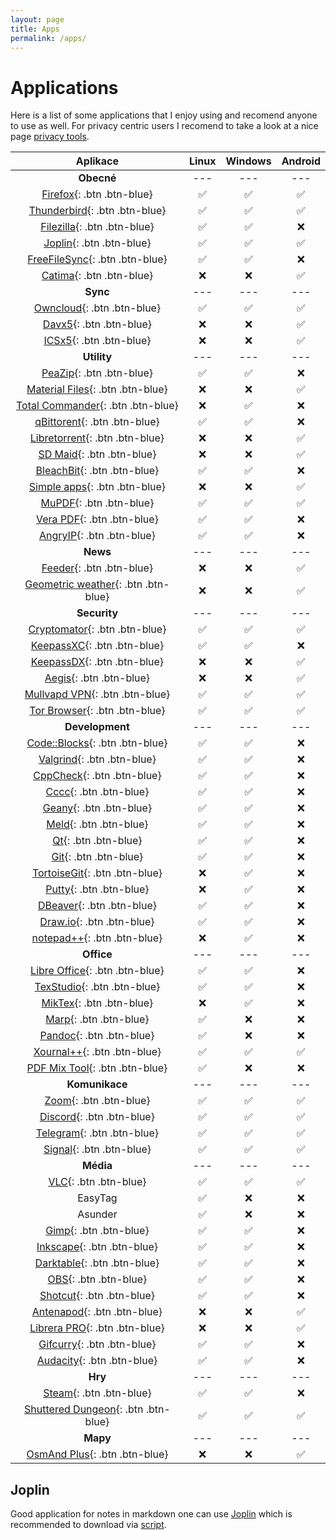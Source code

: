 ```yaml
---
layout: page
title: Apps
permalink: /apps/
---
```


# Applications

Here is a list of some applications that I enjoy using and recomend anyone to use as well. For privacy centric users I recomend to take a look at a nice page [privacy tools](https://www.privacytools.io/).

<!--
{: .note }
> The table will be changed to list and when the app is for separated by the color of the link. [Android](){: .btn .btn-green} [Windows](){: .btn .btn-blue}  [Linux](){: .btn .btn-purple} and [multiple](){: .btn}.
-->

| Aplikace                                                                                 | Linux  | Windows | Android |
|:----------------------------------------------------------------------------------------:|:------:|:-------:|:-------:|
| **Obecné**                                                                               | \-\-\- | \-\-\-  | \-\-\-  |
| [Firefox](https://www.mozilla.org/en-US/firefox/new/){: .btn .btn-blue}                  | ✅      | ✅       | ✅       |
| [Thunderbird](https://www.thunderbird.net/en-US/){: .btn .btn-blue}                      | ✅      | ✅       | ✅       |
| [Filezilla](https://filezilla-project.org/){: .btn .btn-blue}                            | ✅      | ✅       | ❌       |
| [Joplin](https://joplinapp.org/){: .btn .btn-blue}                                       | ✅      | ✅       | ✅       |
| [FreeFileSync](https://freefilesync.org/){: .btn .btn-blue}                              | ✅      | ✅       | ❌       |
| [Catima](https://catima.app/){: .btn .btn-blue}                                          | ❌      | ❌       | ✅       |
| **Sync**                                                               | \-\-\- | \-\-\-  | \-\-\-  |
| [Owncloud](https://owncloud.com/){: .btn .btn-blue}                                      | ✅      | ✅       | ✅       |
| [Davx5](https://www.davx5.com/){: .btn .btn-blue}                                        | ❌      | ❌       | ✅       |
| [ICSx5](https://icsx5.bitfire.at/){: .btn .btn-blue}                                     | ❌      | ❌       | ✅       |
| **Utility**                                                            | \-\-\- | \-\-\-  | \-\-\-  |
| [PeaZip](https://peazip.github.io/){: .btn .btn-blue}                                    | ✅      | ✅       | ❌       |
| [Material Files](https://github.com/zhanghai/MaterialFiles){: .btn .btn-blue}            | ❌      | ❌       | ✅       |
| [Total Commander](https://www.ghisler.com/){: .btn .btn-blue}                            | ❌      | ✅       | ❌       |
| [qBittorent](https://www.qbittorrent.org/){: .btn .btn-blue}                             | ✅      | ✅       | ❌       |
| [Libretorrent](https://gitlab.com/proninyaroslav/libretorrent){: .btn .btn-blue}         | ❌      | ❌       | ✅       |
| [SD Maid](https://sdmaid.darken.eu/){: .btn .btn-blue}                                   | ❌      | ❌       | ✅       |
| [BleachBit](https://www.bleachbit.org/){: .btn .btn-blue}                                | ✅      | ✅       | ❌       |
| [Simple apps](https://www.simplemobiletools.com/){: .btn .btn-blue}                      | ❌      | ❌       | ✅       |
| [MuPDF](https://mupdf.com){: .btn .btn-blue}                                             | ✅      | ✅       | ✅       |
| [Vera PDF](https://verapdf.org/software/){: .btn .btn-blue}                              | ✅      | ✅       | ❌       |
| [AngryIP](https://angryip.org/){: .btn .btn-blue}                                        | ✅      | ✅       | ❌       |
| **News**                                                               | \-\-\- | \-\-\-  | \-\-\-  |
| [Feeder](https://gitlab.com/spacecowboy/Feeder){: .btn .btn-blue}                        | ❌      | ❌       | ✅       |
| [Geometric weather](https://github.com/WangDaYeeeeee/GeometricWeather){: .btn .btn-blue} | ❌      | ❌       | ✅       |
| **Security**                                                           | \-\-\- | \-\-\-  | \-\-\-  |
| [Cryptomator](https://cryptomator.org/){: .btn .btn-blue}                                | ✅      | ✅       | ✅       |
| [KeepassXC](https://keepassxc.org/){: .btn .btn-blue}                                    | ✅      | ✅       | ❌       |
| [KeepassDX](https://www.keepassdx.com/){: .btn .btn-blue}                                | ❌      | ❌       | ✅       |
| [Aegis](https://getaegis.app/){: .btn .btn-blue}                                         | ❌      | ❌       | ✅       |
| [Mullvapd VPN](https://mullvad.net/en/){: .btn .btn-blue}                                | ✅      | ✅       | ✅       |
| [Tor Browser](https://www.torproject.org/){: .btn .btn-blue}                             | ✅      | ✅       | ✅       |
| **Development**                                                        | \-\-\- | \-\-\-  | \-\-\-  |
| [Code::Blocks](https://www.codeblocks.org/){: .btn .btn-blue}                            | ✅      | ✅       | ❌       |
| [Valgrind](https://valgrind.org/){: .btn .btn-blue}                                      | ✅      | ✅       | ❌       |
| [CppCheck](http://cppcheck.net/){: .btn .btn-blue}                                       | ✅      | ✅       | ❌       |
| [Cccc](https://sarnold.github.io/cccc/){: .btn .btn-blue}                                | ✅      | ✅       | ❌       |
| [Geany](https://www.geany.org/){: .btn .btn-blue}                                        | ✅      | ✅       | ❌       |
| [Meld](https://meldmerge.org/){: .btn .btn-blue}                                         | ✅      | ✅       | ❌       |
| [Qt](https://www.qt.io/){: .btn .btn-blue}                                               | ✅      | ✅       | ❌       |
| [Git](https://git-scm.com/){: .btn .btn-blue}                                            | ✅      | ✅       | ❌       |
| [TortoiseGit](https://tortoisegit.org/){: .btn .btn-blue}                                | ❌      | ✅       | ❌       |
| [Putty](https://putty.org/){: .btn .btn-blue}                                            | ❌      | ✅       | ❌       |
| [DBeaver](https://dbeaver.io/){: .btn .btn-blue}                                         | ✅      | ✅       | ❌       |
| [Draw.io](https://www.drawio.com/){: .btn .btn-blue}                                     | ✅      | ✅       | ❌       |
| [notepad++](https://notepad-plus-plus.org/){: .btn .btn-blue}                            | ❌      | ✅       | ❌       |
| **Office**                                                             | \-\-\- | \-\-\-  | \-\-\-  |
| [Libre Office](https://www.libreoffice.org/){: .btn .btn-blue}                           | ✅      | ✅       | ❌       |
| [TexStudio](https://www.texstudio.org/){: .btn .btn-blue}                                | ✅      | ✅       | ❌       |
| [MikTex](https://miktex.org/){: .btn .btn-blue}                                          | ❌      | ✅       | ❌       |
| [Marp](https://marp.app/){: .btn .btn-blue}                                              | ✅      | ❌       | ❌       |
| [Pandoc](https://pandoc.org/){: .btn .btn-blue}                                          | ✅      | ❌       | ❌       |
| [Xournal++](https://xournalpp.github.io/){: .btn .btn-blue}                              | ✅      | ✅       | ✅       |
| [PDF Mix Tool](https://scarpetta.eu/pdfmixtool/){: .btn .btn-blue}                       | ✅      | ❌       | ❌       |
| **Komunikace**                                                         | \-\-\- | \-\-\-  | \-\-\-  |
| [Zoom](https://zoom.us/){: .btn .btn-blue}                                               | ✅      | ✅       | ✅       |
| [Discord](https://discord.com/){: .btn .btn-blue}                                        | ✅      | ✅       | ✅       |
| [Telegram](https://telegram.org/){: .btn .btn-blue}                                      | ✅      | ✅       | ✅       |
| [Signal](https://www.signal.org/){: .btn .btn-blue}                                      | ✅      | ✅       | ✅       |
| **Média**                                                              | \-\-\- | \-\-\-  | \-\-\-  |
| [VLC](https://www.videolan.org/vlc/){: .btn .btn-blue}                                   | ✅      | ✅       | ✅       |
| EasyTag                                                                | ✅      | ❌       | ❌       |
| Asunder                                                                | ✅      | ❌       | ❌       |
| [Gimp](https://www.gimp.org/){: .btn .btn-blue}                                          | ✅      | ✅       | ❌       |
| [Inkscape](https://inkscape.org/){: .btn .btn-blue}                                      | ✅      | ✅       | ❌       |
| [Darktable](https://www.darktable.org/){: .btn .btn-blue}                                | ✅      | ✅       | ❌       |
| [OBS](https://obsproject.com/){: .btn .btn-blue}                                         | ✅      | ✅       | ❌       |
| [Shotcut](https://www.shotcut.org/){: .btn .btn-blue}                                    | ✅      | ✅       | ❌       |
| [Antenapod](https://antennapod.org/){: .btn .btn-blue}                                   | ❌      | ❌       | ✅       |
| [Librera PRO](https://librera.mobi/){: .btn .btn-blue}                                   | ❌      | ❌       | ✅       |
| [Gifcurry](https://lettier.github.io/gifcurry/){: .btn .btn-blue}                        | ✅      | ✅       | ❌       |
| [Audacity](https://www.audacityteam.org/){: .btn .btn-blue}                              | ✅      | ✅       | ❌       |
| **Hry**                                                                | \-\-\- | \-\-\-  | \-\-\-  |
| [Steam](https://store.steampowered.com/){: .btn .btn-blue}                               | ✅      | ✅       | ❌       |
| [Shuttered Dungeon](https://shatteredpixel.com/shatteredpd/){: .btn .btn-blue}           | ✅      | ✅       | ✅       |
| **Mapy**                                                               | \-\-\- | \-\-\-  | \-\-\-  |
| [OsmAnd Plus](https://osmand.net/){: .btn .btn-blue}                                     | ❌      | ❌       | ✅       |

## Joplin

Good application for notes in markdown one can use [Joplin](https://joplinapp.org/) which is recommended to download via [script](https://joplinapp.org/help/#desktop-applications).
